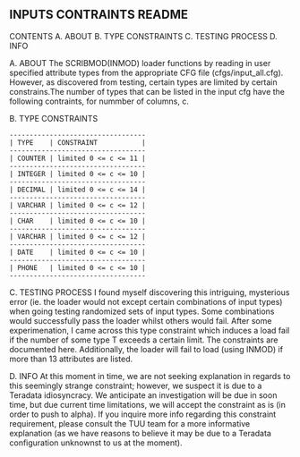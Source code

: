 INPUTS CONTRAINTS README
-------------------------------------------------------------------------------

CONTENTS
	A. ABOUT
	B. TYPE CONSTRAINTS
	C. TESTING PROCESS
	D. INFO
	
A. ABOUT
	The SCRIBMOD(INMOD) loader functions by reading in user specified
	attribute types from the appropriate CFG file (cfgs/input_all.cfg).
	However, as discovered from testing, certain types are limited by
	certain constrains.The number of types that can be listed in the 
	input cfg have the following contraints, for nummber of columns, c.

B. TYPE CONSTRAINTS
		
	----------------------------------
	| TYPE    | CONSTRAINT           |
	----------------------------------
	| COUNTER | limited 0 <= c <= 11 |
	----------------------------------
	| INTEGER | limited 0 <= c <= 10 |
	----------------------------------
	| DECIMAL | limited 0 <= c <= 14 |
	----------------------------------
	| VARCHAR | limited 0 <= c <= 12 |
	----------------------------------
	| CHAR    | limited 0 <= c <= 10 |
	----------------------------------
	| VARCHAR | limited 0 <= c <= 12 |
	----------------------------------
	| DATE    | limited 0 <= c <= 10 |
	----------------------------------
	| PHONE   | limited 0 <= c <= 10 |
	----------------------------------

C. TESTING PROCESS
	I found myself discovering this intriguing, mysterious error 
	(ie. the loader would not except certain combinations of input types)
	when going testing randomized sets of input types. Some combinations
	would successfully pass the loader whilst others would fail. After some
	experimenation, I came across this type constraint which induces a 
	load fail if the number of some type T exceeds a certain limit. The
	constraints are documented here. Additionally, the loader will fail to
	load (using INMOD) if more than 13 attributes are listed.

D. INFO
	At this moment in time, we are not seeking explanation in regards to 
	this seemingly strange constraint; however, we suspect it is due to
	a Teradata idiosyncracy. We anticipate an investigation will be due
	in soon time, but due current time limitations, we will accept the
	constraint as is (in order to push to alpha). If you inquire more info
	regarding this constraint requirement, please consult the TUU team for
	a more informative explanation (as we have reasons to believe it may
	be due to a Teradata configuration unknownst to us at the moment).
